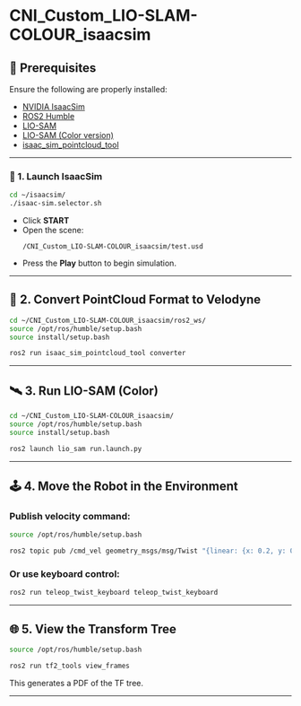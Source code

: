 # CNI_Custom_LIO-SLAM-COLOUR_isaacsim

## 🧠 Prerequisites

Ensure the following are properly installed:
- [NVIDIA IsaacSim](https://developer.nvidia.com/isaac-sim)
- [ROS2 Humble](https://docs.ros.org/en/humble/)
- [LIO-SAM](https://github.com/TixiaoShan/LIO-SAM/tree/ros2)
- [LIO-SAM (Color version)](https://github.com/leo-drive/LIO-SAM-COLOR)
- [isaac_sim_pointcloud_tool](https://github.com/liuxiao916/isaac_sim_pointcloud_tool)

---

### 🚀 1. Launch IsaacSim

```bash
cd ~/isaacsim/
./isaac-sim.selector.sh
```

- Click **START**
- Open the scene:  
  ```
  /CNI_Custom_LIO-SLAM-COLOUR_isaacsim/test.usd
  ```
- Press the **Play** button to begin simulation.

---

## 🔄 2. Convert PointCloud Format to Velodyne

```bash
cd ~/CNI_Custom_LIO-SLAM-COLOUR_isaacsim/ros2_ws/
source /opt/ros/humble/setup.bash
source install/setup.bash

ros2 run isaac_sim_pointcloud_tool converter
```

---

## 🛰️ 3. Run LIO-SAM (Color)

```bash
cd ~/CNI_Custom_LIO-SLAM-COLOUR_isaacsim/
source /opt/ros/humble/setup.bash
source install/setup.bash

ros2 launch lio_sam run.launch.py
```

---

## 🕹️ 4. Move the Robot in the Environment

### Publish velocity command:

```bash
source /opt/ros/humble/setup.bash

ros2 topic pub /cmd_vel geometry_msgs/msg/Twist "{linear: {x: 0.2, y: 0.0, z: 0.0}, angular: {x: 0.0, y: 0.0, z: 0.0}}"
```

### Or use keyboard control:

```bash
ros2 run teleop_twist_keyboard teleop_twist_keyboard
```

---

## 🌐 5. View the Transform Tree

```bash
source /opt/ros/humble/setup.bash

ros2 run tf2_tools view_frames
```

This generates a PDF of the TF tree.

---
